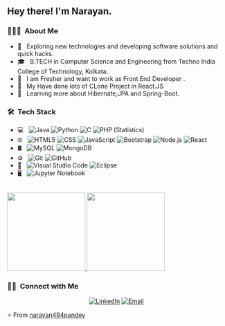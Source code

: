 

<h2> Hey there! I'm Narayan.</h2>

<h3> 👨🏻‍💻 &nbsp;About Me </h3>

- 🤔 &nbsp; Exploring new technologies and developing software solutions and quick hacks.
- 🎓 &nbsp; B.TECH in Computer Science and Engineering from Techno India College of Technology, Kolkata.
- 💼 &nbsp; I am Fresher and want to work as Front End Developer .
- 💼 &nbsp; My Have done lots of CLone Project in React.JS 
- 🌱 &nbsp; Learning more about Hibernate,JPA and Spring-Boot.


<h3> 🛠 &nbsp;Tech Stack</h3>

- 💻 &nbsp;
  ![Java](https://img.shields.io/badge/-Java-333333?style=flat&logo=Java&logoColor=007396)
  ![Python](https://img.shields.io/badge/-Python-333333?style=flat&logo=python)
  ![C](https://img.shields.io/badge/-C-333333?style=flat&logo=C%2B%2B&logoColor=00599C)
  ![PHP (Statistics)](https://img.shields.io/badge/-PHP-333333?style=flat&logo=PHP&logoColor=276DC3)
- 🌐 &nbsp;
  ![HTML5](https://img.shields.io/badge/-HTML5-333333?style=flat&logo=HTML5)
  ![CSS](https://img.shields.io/badge/-CSS-333333?style=flat&logo=CSS3&logoColor=1572B6)
  ![JavaScript](https://img.shields.io/badge/-JavaScript-333333?style=flat&logo=javascript)
  ![Bootstrap](https://img.shields.io/badge/-Bootstrap-333333?style=flat&logo=bootstrap&logoColor=563D7C)
  ![Node.js](https://img.shields.io/badge/-Node.js-333333?style=flat&logo=node.js)
  ![React](https://img.shields.io/badge/-React-333333?style=flat&logo=react)
- 🛢 &nbsp;
  ![MySQL](https://img.shields.io/badge/-MySQL-333333?style=flat&logo=mysql)
  ![MongoDB](https://img.shields.io/badge/-MongoDB-333333?style=flat&logo=mongodb)
- ⚙️ &nbsp;
  ![Git](https://img.shields.io/badge/-Git-333333?style=flat&logo=git)
  ![GitHub](https://img.shields.io/badge/-GitHub-333333?style=flat&logo=github)
- 🔧 &nbsp;
  ![Visual Studio Code](https://img.shields.io/badge/-Visual%20Studio%20Code-333333?style=flat&logo=visual-studio-code&logoColor=007ACC)
  ![Eclipse](https://img.shields.io/badge/-Eclipse-333333?style=flat&logo=eclipse-ide&logoColor=2C2255)
- 🖥 &nbsp;
  ![Jupyter Notebook](https://img.shields.io/badge/-Jupyter%20Notebook-333333?style=flat&logo=Jupyter-Notebook&logoColor=007ACC)
<br/>

<a href="https://github.com/narayan494pandey">
  <img height="180em" src="https://github-readme-stats.vercel.app/api?username=narayan494pandey&theme=buefy&show_icons=true" />
  <img height="180em" src="https://github-readme-stats.vercel.app/api/top-langs/?username=narayan494pandey&theme=buefy&layout=compact" />
</a>

<br/>

<h3> 🤝🏻 &nbsp;Connect with Me </h3>

<p align="center">
<a href="https://www.linkedin.com/in/narayan-pandey-534771168/"><img alt="LinkedIn" src="https://img.shields.io/badge/LinkedIn-Narayan%20Pandey-blue?style=flat-square&logo=linkedin"></a>
<a href="mailto:npandey722@gmail.com"><img alt="Email" src="https://img.shields.io/badge/Email-npandey722@gmail.com-blue?style=flat-square&logo=gmail"></a>
</p>

⭐️ From [narayan494pandey](https://github.com/narayan494pandey)
